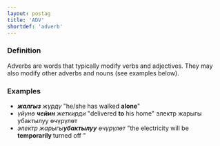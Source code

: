 ```yaml
---
layout: postag
title: 'ADV'
shortdef: 'adverb'
---
```


### Definition

Adverbs are words that typically modify verbs and adjectives. 
They may also modify other adverbs and nouns (see examples below).

### Examples

- _<b>жалгыз</b> жүрдү_ "he/she has walked <b>alone</b>"
- _үйүнө <b>чейин</b> жеткирди_ "delivered  <b>to</b> his home"
электр жарыгы убактылуу өчүрүлөт
- _электр жарыгы<b>убактылуу</b> өчүрүлөт_ "the electricity will be <b>temporarily </b> turned off "



